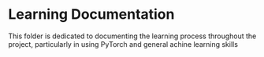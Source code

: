 # Learning Documentation
This folder is dedicated to documenting the learning process throughout the project, particularly in using PyTorch and general achine learning skills 
